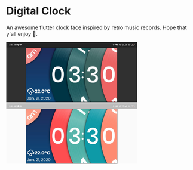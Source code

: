 # Digital Clock

An awesome flutter clock face inspired by retro music records. Hope that y'all enjoy 💙.

<img src='clock_dark.jpeg' width='350'>
<img src='clock_light.jpeg' width='350'>

